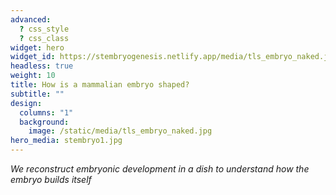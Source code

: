 ```yaml
---
advanced:
  ? css_style
  ? css_class
widget: hero
widget_id: https://stembryogenesis.netlify.app/media/tls_embryo_naked.jpg
headless: true
weight: 10
title: How is a mammalian embryo shaped?
subtitle: ""
design:
  columns: "1"
  background:
    image: /static/media/tls_embryo_naked.jpg
hero_media: stembryo1.jpg
---
```

*We reconstruct embryonic development in a dish to understand how the embryo builds itself*
